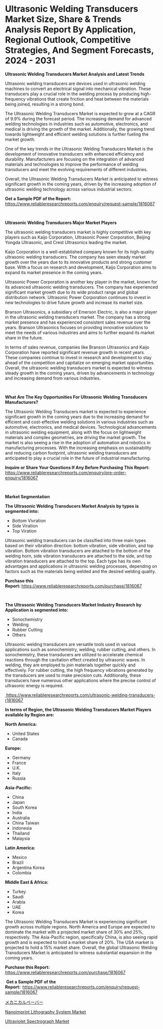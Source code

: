 <p><h1>Ultrasonic Welding Transducers Market Size, Share & Trends Analysis Report By Application, Regional Outlook, Competitive Strategies, And Segment Forecasts, 2024 - 2031</h1></p><p><strong>Ultrasonic Welding Transducers Market Analysis and Latest Trends</strong></p>
<p><p>Ultrasonic welding transducers are devices used in ultrasonic welding machines to convert an electrical signal into mechanical vibration. These transducers play a crucial role in the welding process by producing high-frequency vibrations that create friction and heat between the materials being joined, resulting in a strong bond.</p><p>The Ultrasonic Welding Transducers Market is expected to grow at a CAGR of 9.9% during the forecast period. The increasing demand for advanced welding technologies in industries such as automotive, electronics, and medical is driving the growth of the market. Additionally, the growing trend towards lightweight and efficient welding solutions is further fueling the market growth.</p><p>One of the key trends in the Ultrasonic Welding Transducers Market is the development of innovative transducers with enhanced efficiency and durability. Manufacturers are focusing on the integration of advanced materials and technologies to improve the performance of welding transducers and meet the evolving requirements of different industries.</p><p>Overall, the Ultrasonic Welding Transducers Market is anticipated to witness significant growth in the coming years, driven by the increasing adoption of ultrasonic welding technology across various industrial sectors.</p></p>
<p><strong>Get a Sample PDF of the Report:&nbsp;</strong> <a href="https://www.reliableresearchreports.com/enquiry/request-sample/1816067">https://www.reliableresearchreports.com/enquiry/request-sample/1816067</a></p>
<p>&nbsp;</p>
<p><strong>Ultrasonic Welding Transducers Major Market Players</strong></p>
<p><p>The ultrasonic welding transducers market is highly competitive with key players such as Kaijo Corporation, Ultrasonic Power Corporation, Beijing Yongda Ultrasonic, and Crest Ultrasonics leading the market. </p><p>Kaijo Corporation is a well-established company known for its high-quality ultrasonic welding transducers. The company has seen steady market growth over the years due to its innovative products and strong customer base. With a focus on research and development, Kaijo Corporation aims to expand its market presence in the coming years.</p><p>Ultrasonic Power Corporation is another key player in the market, known for its advanced ultrasonic welding transducers. The company has experienced significant market growth due to its wide product range and global distribution network. Ultrasonic Power Corporation continues to invest in new technologies to drive future growth and increase its market size.</p><p>Branson Ultrasonics, a subsidiary of Emerson Electric, is also a major player in the ultrasonic welding transducers market. The company has a strong market presence and has experienced consistent sales revenue over the years. Branson Ultrasonics focuses on providing innovative solutions to meet the needs of various industries and aims to further expand its market share in the future.</p><p>In terms of sales revenue, companies like Branson Ultrasonics and Kaijo Corporation have reported significant revenue growth in recent years. These companies continue to invest in research and development to stay ahead of the competition and capitalize on emerging market opportunities. Overall, the ultrasonic welding transducers market is expected to witness steady growth in the coming years, driven by advancements in technology and increasing demand from various industries.</p></p>
<p>&nbsp;</p>
<p><strong>What Are The Key Opportunities For Ultrasonic Welding Transducers Manufacturers?</strong></p>
<p><p>The Ultrasonic Welding Transducers market is expected to experience significant growth in the coming years due to the increasing demand for efficient and cost-effective welding solutions in various industries such as automotive, electronics, and medical devices. Technological advancements in ultrasonic welding equipment, along with the focus on lightweight materials and complex geometries, are driving the market growth. The market is also seeing a rise in the adoption of automation and robotics in manufacturing processes. With the increasing emphasis on sustainability and reducing carbon footprint, ultrasonic welding transducers are anticipated to play a crucial role in the future of industrial manufacturing.</p></p>
<p><strong>Inquire or Share Your Questions If Any Before Purchasing This Report:</strong> <a href="https://www.reliableresearchreports.com/enquiry/pre-order-enquiry/1816067">https://www.reliableresearchreports.com/enquiry/pre-order-enquiry/1816067</a></p>
<p>&nbsp;</p>
<p><strong>Market Segmentation</strong></p>
<p><strong>The Ultrasonic Welding Transducers Market Analysis by types is segmented into:</strong></p>
<p><ul><li>Bottom Vivration</li><li>Side Viration</li><li>Top Viration</li></ul></p>
<p><p>Ultrasonic welding transducers can be classified into three main types based on their vibration direction: bottom vibration, side vibration, and top vibration. Bottom vibration transducers are attached to the bottom of the welding horn, side vibration transducers are attached to the side, and top vibration transducers are attached to the top. Each type has its own advantages and applications in ultrasonic welding processes, depending on factors such as the materials being welded and the desired welding quality.</p></p>
<p><strong>Purchase this Report:&nbsp;</strong><a href="https://www.reliableresearchreports.com/purchase/1816067">https://www.reliableresearchreports.com/purchase/1816067</a></p>
<p>&nbsp;</p>
<p><strong>The Ultrasonic Welding Transducers Market Industry Research by Application is segmented into:</strong></p>
<p><ul><li>Sonochemistry</li><li>Welding</li><li>Rubber Cutting</li><li>Others</li></ul></p>
<p><p>Ultrasonic welding transducers are versatile tools used in various applications such as sonochemistry, welding, rubber cutting, and others. In sonochemistry, these transducers are utilized to accelerate chemical reactions through the cavitation effect created by ultrasonic waves. In welding, they are employed to join materials together quickly and effectively. For rubber cutting, the high frequency vibrations generated by the transducers are used to make precision cuts. Additionally, these transducers have numerous other applications where the precise control of ultrasonic energy is required.</p></p>
<p><a href="https://www.reliableresearchreports.com/ultrasonic-welding-transducers-r1816067">&nbsp;https://www.reliableresearchreports.com/ultrasonic-welding-transducers-r1816067</a></p>
<p><strong>In terms of Region, the Ultrasonic Welding Transducers Market Players available by Region are:</strong></p>
<p>
    <p> <strong> North America: </strong>
        <ul>
            <li>United States</li>
            <li>Canada</li>
        </ul>
        </p> 
    <p> <strong> Europe: </strong>
        <ul>
            <li>Germany</li>
            <li>France</li>
            <li>U.K.</li>
            <li>Italy</li>
            <li>Russia</li>
        </ul>
        </p> 
    <p> <strong> Asia-Pacific: </strong>
        <ul>
            <li>China</li>
            <li>Japan</li>
            <li>South Korea</li>
            <li>India</li>
            <li>Australia</li>
            <li>China Taiwan</li>
            <li>Indonesia</li>
            <li>Thailand</li>
            <li>Malaysia</li>
        </ul>
        </p> 
    <p> <strong> Latin America: </strong>
        <ul>
            <li>Mexico</li>
            <li>Brazil</li>
            <li>Argentina Korea</li>
            <li>Colombia</li>
        </ul>
        </p> 
    <p> <strong> Middle East & Africa: </strong>
        <ul>
            <li>Turkey</li>
            <li>Saudi</li>
            <li>Arabia</li>
            <li>UAE</li>
            <li>Korea</li>
        </ul>
    </p>
    </p>
<p><p>The Ultrasonic Welding Transducers Market is experiencing significant growth across multiple regions. North America and Europe are expected to dominate the market with a projected market share of 30% and 25%, respectively. The Asia-Pacific region, specifically China, is also seeing rapid growth and is expected to hold a market share of 20%. The USA market is projected to hold a 15% market share. Overall, the global Ultrasonic Welding Transducers Market is anticipated to witness substantial expansion in the coming years.</p></p>
<p><strong>Purchase this Report: </strong><a href="https://www.reliableresearchreports.com/purchase/1816067">https://www.reliableresearchreports.com/purchase/1816067</a></p>
<p>&nbsp;<strong>Get a Sample PDF of the Report:&nbsp;&nbsp;</strong><a href="https://www.reliableresearchreports.com/enquiry/request-sample/1816067">https://www.reliableresearchreports.com/enquiry/request-sample/1816067</a></p>
<p><strong></strong></p>
<p><p><a href="https://github.com/one-cool-chick/Market-Research-Report-List-1/blob/main/773808732385.md">メカニカルペーバー</a></p><p><a href="https://github.com/changoleonlaverguenzanoexiste/Market-Research-Report-List-3/blob/main/nanoimprint-lithography-system-market.md">Nanoimprint Lithography System Market</a></p><p><a href="https://github.com/dimitrishawkinswaynenp91rgz/Market-Research-Report-List-2/blob/main/ultraviolet-spectrograph-market.md">Ultraviolet Spectrograph Market</a></p></p>